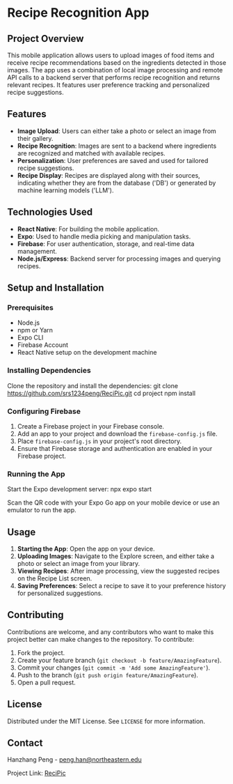 # Recipe Recognition App

## Project Overview

This mobile application allows users to upload images of food items and receive recipe recommendations based on the ingredients detected in those images. The app uses a combination of local image processing and remote API calls to a backend server that performs recipe recognition and returns relevant recipes. It features user preference tracking and personalized recipe suggestions.

## Features

- **Image Upload**: Users can either take a photo or select an image from their gallery.
- **Recipe Recognition**: Images are sent to a backend where ingredients are recognized and matched with available recipes.
- **Personalization**: User preferences are saved and used for tailored recipe suggestions.
- **Recipe Display**: Recipes are displayed along with their sources, indicating whether they are from the database ('DB') or generated by machine learning models ('LLM').

## Technologies Used

- **React Native**: For building the mobile application.
- **Expo**: Used to handle media picking and manipulation tasks.
- **Firebase**: For user authentication, storage, and real-time data management.
- **Node.js/Express**: Backend server for processing images and querying recipes.

## Setup and Installation

### Prerequisites

- Node.js
- npm or Yarn
- Expo CLI
- Firebase Account
- React Native setup on the development machine

### Installing Dependencies

Clone the repository and install the dependencies:
git clone https://github.com/srs1234peng/ReciPic.git 
cd project 
npm install

### Configuring Firebase

1. Create a Firebase project in your Firebase console.
2. Add an app to your project and download the `firebase-config.js` file.
3. Place `firebase-config.js` in your project's root directory.
4. Ensure that Firebase storage and authentication are enabled in your Firebase project.

### Running the App

Start the Expo development server:
npx expo start


Scan the QR code with your Expo Go app on your mobile device or use an emulator to run the app.

## Usage

1. **Starting the App**: Open the app on your device.
2. **Uploading Images**: Navigate to the Explore screen, and either take a photo or select an image from your library.
3. **Viewing Recipes**: After image processing, view the suggested recipes on the Recipe List screen.
4. **Saving Preferences**: Select a recipe to save it to your preference history for personalized suggestions.

## Contributing

Contributions are welcome, and any contributors who want to make this project better can make changes to the repository. To contribute:

1. Fork the project.
2. Create your feature branch (`git checkout -b feature/AmazingFeature`).
3. Commit your changes (`git commit -m 'Add some AmazingFeature'`).
4. Push to the branch (`git push origin feature/AmazingFeature`).
5. Open a pull request.

## License

Distributed under the MIT License. See `LICENSE` for more information.

## Contact

Hanzhang Peng - peng.han@northeastern.edu

Project Link: [ReciPic](https://github.com/srs1234peng/ReciPic)
